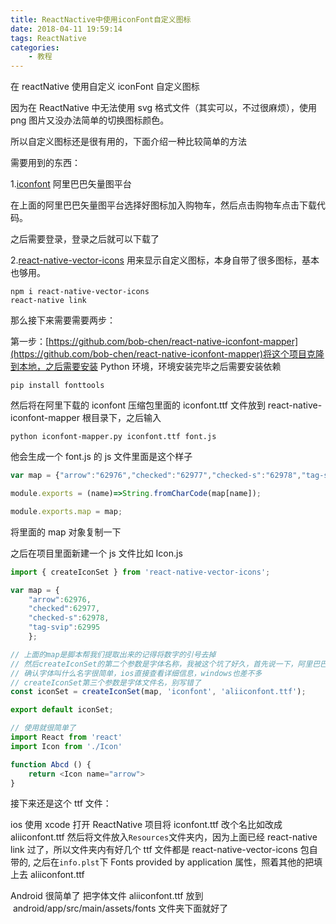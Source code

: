 ```yaml
---
title: ReactNactive中使用iconFont自定义图标
date: 2018-04-11 19:59:14
tags: ReactNative
categories: 
	- 教程
---
```


在 reactNative 使用自定义 iconFont 自定义图标

<!-- more -->

因为在 ReactNative 中无法使用 svg 格式文件（其实可以，不过很麻烦），使用 png 图片又没办法简单的切换图标颜色。

所以自定义图标还是很有用的，下面介绍一种比较简单的方法

需要用到的东西：

1.[iconfont](http://iconfont.cn/) 阿里巴巴矢量图平台

在上面的阿里巴巴矢量图平台选择好图标加入购物车，然后点击购物车点击下载代码。

之后需要登录，登录之后就可以下载了

2.[react-native-vector-icons](https://github.com/oblador/react-native-vector-icons) 用来显示自定义图标，本身自带了很多图标，基本也够用。

    npm i react-native-vector-icons
    react-native link

那么接下来需要需要两步：

第一步：[https://github.com/bob-chen/react-native-iconfont-mapper](https://github.com/bob-chen/react-native-iconfont-mapper)将这个项目克隆到本地，之后需要安装 Python 环境，环境安装完毕之后需要安装依赖

    pip install fonttools

然后将在阿里下载的 iconfont 压缩包里面的 iconfont.ttf 文件放到 react-native-iconfont-mapper 根目录下，之后输入

    python iconfont-mapper.py iconfont.ttf font.js

他会生成一个 font.js 的 js 文件里面是这个样子

```JavaScript
var map = {"arrow":"62976","checked":"62977","checked-s":"62978","tag-svip":"62995"};

module.exports = (name)=>String.fromCharCode(map[name]);

module.exports.map = map;
```

将里面的 map 对象复制一下

之后在项目里面新建一个 js 文件比如 Icon.js

```JavaScript
import { createIconSet } from 'react-native-vector-icons';

var map = {
    "arrow":62976,
    "checked":62977,
    "checked-s":62978,
    "tag-svip":62995
    };

// 上面的map是脚本帮我们提取出来的记得将数字的引号去掉
// 然后createIconSet的第二个参数是字体名称，我被这个坑了好久，首先说一下，阿里巴巴下载来的字体名称叫做'iconfont'
// 确认字体叫什么名字很简单，ios直接查看详细信息，windows也差不多
// createIconSet第三个参数是字体文件名，别写错了
const iconSet = createIconSet(map, 'iconfont', 'aliiconfont.ttf');

export default iconSet;

// 使用就很简单了
import React from 'react'
import Icon from './Icon'

function Abcd () {
    return <Icon name="arrow">
}


```

接下来还是这个 ttf 文件：

ios 使用 xcode 打开 ReactNative 项目将 iconfont.ttf 改个名比如改成 aliiconfont.ttf 然后将文件放入`Resources`文件夹内，因为上面已经 react-native link 过了，所以文件夹内有好几个 ttf 文件都是 react-native-vector-icons 包自带的,
之后在`info.plst`下 Fonts provided by application 属性，照着其他的把填上去 aliiconfont.ttf

Android 很简单了 把字体文件 aliiconfont.ttf 放到  android/app/src/main/assets/fonts 文件夹下面就好了
